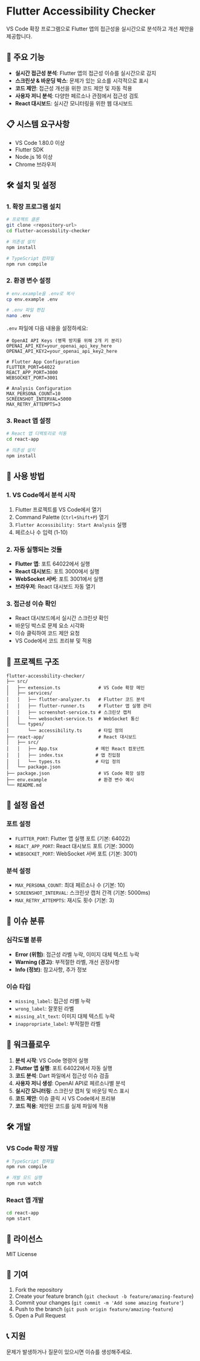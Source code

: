 # Flutter Accessibility Checker

VS Code 확장 프로그램으로 Flutter 앱의 접근성을 실시간으로 분석하고 개선 제안을 제공합니다.

## 🚀 주요 기능

- **실시간 접근성 분석**: Flutter 앱의 접근성 이슈를 실시간으로 감지
- **스크린샷 & 바운딩 박스**: 문제가 있는 요소를 시각적으로 표시
- **코드 제안**: 접근성 개선을 위한 코드 제안 및 자동 적용
- **사용자 저니 분석**: 다양한 페르소나 관점에서 접근성 검토
- **React 대시보드**: 실시간 모니터링을 위한 웹 대시보드

## 📋 시스템 요구사항

- VS Code 1.80.0 이상
- Flutter SDK
- Node.js 16 이상
- Chrome 브라우저

## 🛠️ 설치 및 설정

### 1. 확장 프로그램 설치

```bash
# 프로젝트 클론
git clone <repository-url>
cd flutter-accessbility-checker

# 의존성 설치
npm install

# TypeScript 컴파일
npm run compile
```

### 2. 환경 변수 설정

```bash
# env.example을 .env로 복사
cp env.example .env

# .env 파일 편집
nano .env
```

`.env` 파일에 다음 내용을 설정하세요:

```env
# OpenAI API Keys (병목 방지를 위해 2개 키 분리)
OPENAI_API_KEY=your_openai_api_key_here
OPENAI_API_KEY2=your_openai_api_key2_here

# Flutter App Configuration
FLUTTER_PORT=64022
REACT_APP_PORT=3000
WEBSOCKET_PORT=3001

# Analysis Configuration
MAX_PERSONA_COUNT=10
SCREENSHOT_INTERVAL=5000
MAX_RETRY_ATTEMPTS=3
```

### 3. React 앱 설정

```bash
# React 앱 디렉토리로 이동
cd react-app

# 의존성 설치
npm install
```

## 🎯 사용 방법

### 1. VS Code에서 분석 시작

1. Flutter 프로젝트를 VS Code에서 열기
2. Command Palette (`Ctrl+Shift+P`) 열기
3. `Flutter Accessibility: Start Analysis` 실행
4. 페르소나 수 입력 (1-10)

### 2. 자동 실행되는 것들

- **Flutter 앱**: 포트 64022에서 실행
- **React 대시보드**: 포트 3000에서 실행
- **WebSocket 서버**: 포트 3001에서 실행
- **브라우저**: React 대시보드 자동 열기

### 3. 접근성 이슈 확인

- React 대시보드에서 실시간 스크린샷 확인
- 바운딩 박스로 문제 요소 시각화
- 이슈 클릭하여 코드 제안 요청
- VS Code에서 코드 프리뷰 및 적용

## 📁 프로젝트 구조

```
flutter-accessbility-checker/
├── src/
│   ├── extension.ts              # VS Code 확장 메인
│   ├── services/
│   │   ├── flutter-analyzer.ts   # Flutter 코드 분석
│   │   ├── flutter-runner.ts     # Flutter 앱 실행 관리
│   │   ├── screenshot-service.ts # 스크린샷 캡처
│   │   └── websocket-service.ts  # WebSocket 통신
│   └── types/
│       └── accessibility.ts      # 타입 정의
├── react-app/                    # React 대시보드
│   ├── src/
│   │   ├── App.tsx              # 메인 React 컴포넌트
│   │   ├── index.tsx            # 앱 진입점
│   │   └── types.ts             # 타입 정의
│   └── package.json
├── package.json                  # VS Code 확장 설정
├── env.example                   # 환경 변수 예시
└── README.md
```

## 🔧 설정 옵션

### 포트 설정
- `FLUTTER_PORT`: Flutter 앱 실행 포트 (기본: 64022)
- `REACT_APP_PORT`: React 대시보드 포트 (기본: 3000)
- `WEBSOCKET_PORT`: WebSocket 서버 포트 (기본: 3001)

### 분석 설정
- `MAX_PERSONA_COUNT`: 최대 페르소나 수 (기본: 10)
- `SCREENSHOT_INTERVAL`: 스크린샷 캡처 간격 (기본: 5000ms)
- `MAX_RETRY_ATTEMPTS`: 재시도 횟수 (기본: 3)

## 🚨 이슈 분류

### 심각도별 분류
- **Error (위험)**: 접근성 라벨 누락, 이미지 대체 텍스트 누락
- **Warning (경고)**: 부적절한 라벨, 개선 권장사항
- **Info (정보)**: 참고사항, 추가 정보

### 이슈 타입
- `missing_label`: 접근성 라벨 누락
- `wrong_label`: 잘못된 라벨
- `missing_alt_text`: 이미지 대체 텍스트 누락
- `inappropriate_label`: 부적절한 라벨

## 🔄 워크플로우

1. **분석 시작**: VS Code 명령어 실행
2. **Flutter 앱 실행**: 포트 64022에서 자동 실행
3. **코드 분석**: Dart 파일에서 접근성 이슈 검출
4. **사용자 저니 생성**: OpenAI API로 페르소나별 분석
5. **실시간 모니터링**: 스크린샷 캡처 및 바운딩 박스 표시
6. **코드 제안**: 이슈 클릭 시 VS Code에서 프리뷰
7. **코드 적용**: 제안된 코드를 실제 파일에 적용

## 🛠️ 개발

### VS Code 확장 개발
```bash
# TypeScript 컴파일
npm run compile

# 개발 모드 실행
npm run watch
```

### React 앱 개발
```bash
cd react-app
npm start
```

## 📝 라이선스

MIT License

## 🤝 기여

1. Fork the repository
2. Create your feature branch (`git checkout -b feature/amazing-feature`)
3. Commit your changes (`git commit -m 'Add some amazing feature'`)
4. Push to the branch (`git push origin feature/amazing-feature`)
5. Open a Pull Request

## 📞 지원

문제가 발생하거나 질문이 있으시면 이슈를 생성해주세요.
